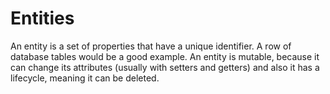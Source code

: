 # Entities
An entity is a set of properties that have a unique identifier. A row of database tables would be a good example. An entity is mutable, because it can change its attributes (usually with setters and getters) and also it has a lifecycle, meaning it can be deleted.